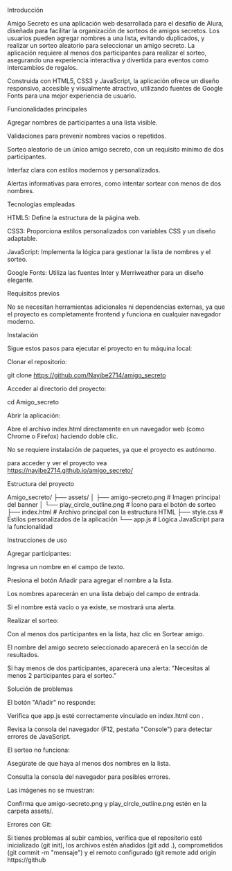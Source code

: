 Introducción

Amigo Secreto es una aplicación web desarrollada para el desafío de Alura, diseñada para facilitar la organización de sorteos de amigos secretos. Los usuarios pueden agregar nombres a una lista, evitando duplicados, y realizar un sorteo aleatorio para seleccionar un amigo secreto. La aplicación requiere al menos dos participantes para realizar el sorteo, asegurando una experiencia interactiva y divertida para eventos como intercambios de regalos.

Construida con HTML5, CSS3 y JavaScript, la aplicación ofrece un diseño responsivo, accesible y visualmente atractivo, utilizando fuentes de Google Fonts para una mejor experiencia de usuario.

Funcionalidades principales





Agregar nombres de participantes a una lista visible.



Validaciones para prevenir nombres vacíos o repetidos.



Sorteo aleatorio de un único amigo secreto, con un requisito mínimo de dos participantes.



Interfaz clara con estilos modernos y personalizados.



Alertas informativas para errores, como intentar sortear con menos de dos nombres.

Tecnologías empleadas





HTML5: Define la estructura de la página web.



CSS3: Proporciona estilos personalizados con variables CSS y un diseño adaptable.



JavaScript: Implementa la lógica para gestionar la lista de nombres y el sorteo.



Google Fonts: Utiliza las fuentes Inter y Merriweather para un diseño elegante.

Requisitos previos

No se necesitan herramientas adicionales ni dependencias externas, ya que el proyecto es completamente frontend y funciona en cualquier navegador moderno.

Instalación

Sigue estos pasos para ejecutar el proyecto en tu máquina local:





Clonar el repositorio:

git clone https://github.com/Nayibe2714/amigo_secreto



Acceder al directorio del proyecto:

cd Amigo_secreto



Abrir la aplicación:





Abre el archivo index.html directamente en un navegador web (como Chrome o Firefox) haciendo doble clic.



No se requiere instalación de paquetes, ya que el proyecto es autónomo.



para acceder y ver el proyecto vea https://nayibe2714.github.io/amigo_secreto/


Estructura del proyecto

Amigo_secreto/
├── assets/
│   ├── amigo-secreto.png       # Imagen principal del banner
│   └── play_circle_outline.png # Ícono para el botón de sorteo
├── index.html                  # Archivo principal con la estructura HTML
├── style.css                   # Estilos personalizados de la aplicación
└── app.js                      # Lógica JavaScript para la funcionalidad

Instrucciones de uso





Agregar participantes:





Ingresa un nombre en el campo de texto.



Presiona el botón Añadir para agregar el nombre a la lista.



Los nombres aparecerán en una lista debajo del campo de entrada.



Si el nombre está vacío o ya existe, se mostrará una alerta.



Realizar el sorteo:





Con al menos dos participantes en la lista, haz clic en Sortear amigo.



El nombre del amigo secreto seleccionado aparecerá en la sección de resultados.



Si hay menos de dos participantes, aparecerá una alerta: "Necesitas al menos 2 participantes para el sorteo."

Solución de problemas





El botón "Añadir" no responde:





Verifica que app.js esté correctamente vinculado en index.html con <script src="app.js" defer></script>.



Revisa la consola del navegador (F12, pestaña "Console") para detectar errores de JavaScript.



El sorteo no funciona:





Asegúrate de que haya al menos dos nombres en la lista.



Consulta la consola del navegador para posibles errores.



Las imágenes no se muestran:





Confirma que amigo-secreto.png y play_circle_outline.png estén en la carpeta assets/.



Errores con Git:





Si tienes problemas al subir cambios, verifica que el repositorio esté inicializado (git init), los archivos estén añadidos (git add .), comprometidos (git commit -m "mensaje") y el remoto configurado (git remote add origin https://github